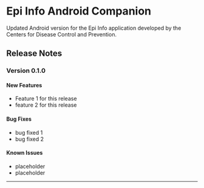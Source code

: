 # Epi Info Android Companion
Updated Android version for the Epi Info application developed by the Centers for Disease Control and Prevention. 

## Release Notes
### Version 0.1.0

#### New Features
* Feature 1 for this release
* feature 2 for this release

#### Bug Fixes
* bug fixed 1
* bug fixed 2

#### Known Issues
* placeholder
* placeholder
---
